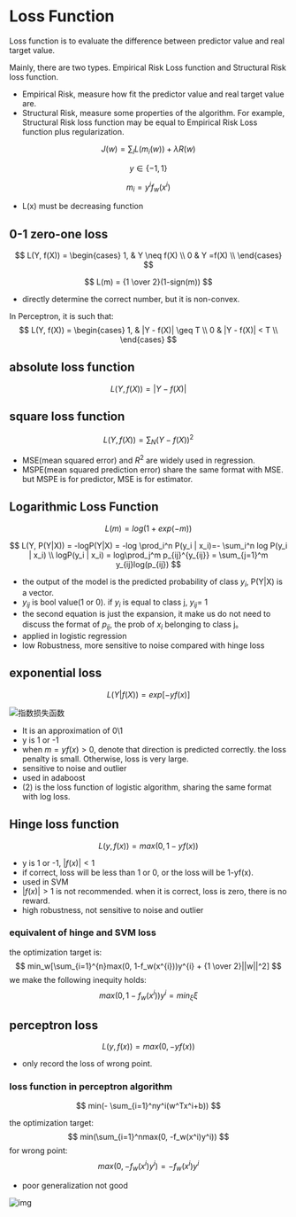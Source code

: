 # Loss Function

Loss function is to evaluate the difference between predictor value and real target value.

Mainly, there are two types. Empirical Risk Loss function and Structural Risk loss function.

- Empirical Risk, measure how fit the predictor value and real target value are.
- Structural Risk,  measure some properties of the algorithm. For example, Structural Risk loss function may be equal to Empirical Risk Loss function plus regularization.

$$
J(w) = \sum_iL(m_i(w))+\lambda R(w)
$$

$$
y \in \{-1, 1\}
$$

$$
m_i = y^if_w(x^i)
$$

- L(x) must be decreasing function

## 0-1 zero-one loss

$$
L(Y, f(X)) = 
\begin{cases}
1, & Y \neq f(X) \\
0  & Y =f(X) \\
\end{cases}
$$

$$
L(m) = {1 \over 2}(1-sign(m))
$$



- directly determine the correct number, but it is non-convex.

In Perceptron,  it is such that:
$$
L(Y, f(X)) = 
\begin{cases}
1, & |Y - f(X)| \geq T \\
0  & |Y - f(X)| < T \\
\end{cases}
$$

## absolute loss function

$$
L(Y, f(X)) = |Y - f(X)|
$$

## square loss function

$$
L(Y, f(X)) = \sum_N(Y - f(X))^2
$$

- MSE(mean squared error) and $R^2$ are widely used in regression.
- MSPE(mean squared prediction error) share the same format with MSE. but MSPE is for predictor, MSE is for estimator. 



## Logarithmic Loss Function

$$
L(m) = log(1+exp(-m))
$$

$$
L(Y, P(Y|X)) = -logP(Y|X) = -log \prod_i^n P(y_i | x_i)=- \sum_i^n log P(y_i | x_i) \\
logP(y_i | x_i) = log\prod_j^m p_{ij}^{y_{ij}} = \sum_{j=1}^m y_{ij}log(p_{ij})
$$

- the output of the model is the predicted probability of  class $y_i$, P(Y|X) is a vector.
- $y_{ij}$ is bool value(1 or 0). if $y_i$ is equal to class j, $y_{ij}$= 1
- the second equation is just the expansion, it make us do not need to discuss the format of $p_{ij}$, the prob of $x_i$ belonging to class j。
- applied in logistic regression
- low Robustness, more sensitive to noise compared with hinge loss

## exponential loss

$$
L(Y|f(X)) = exp[-yf(x)]
$$

![指数损失函数](https://cdn.jsdelivr.net/gh/Simmons-Wang/IMG/C:%5CUsers%5CKing%5CPictures%5Cnotebookimgexponentialloss.png)

- It is an approximation of 0\1
- y is 1 or -1
- when $m = yf(x) >0$, denote that direction is predicted correctly. the loss penalty is small. Otherwise, loss is very large.
- sensitive to noise and outlier
- used in adaboost
- (2) is the loss function of logistic algorithm, sharing the same format with log loss.

## Hinge loss function

$$
L(y, f(x)) = max(0, 1-yf(x))
$$

- y is 1 or -1, $|f(x)| < 1$
- if correct, loss will be less than 1 or 0, or the loss will be 1-yf(x). 
- used in SVM
- $|f(x)| > 1$ is not recommended. when it is correct, loss is zero, there is no reward.
- high robustness, not sensitive to noise and outlier

### equivalent of hinge and SVM loss

the optimization target is:
$$
min_w[\sum_{i=1}^{n}max(0, 1-f_w(x^{i}))y^{i} + {1 \over 2}||w||^2]
$$
 we make the following inequity holds:
$$
max(0, 1-f_w(x^{i}))y^{i} = min_{\xi} \xi
$$


## perceptron loss

$$
L(y, f(x)) = max(0, -yf(x))
$$

- only record the loss of wrong point.

### loss function in perceptron algorithm

$$
min(- \sum_{i=1}^ny^i(w^Tx^i+b))
$$

the optimization target:
$$
min(\sum_{i=1}^nmax(0, -f_w(x^i)y^i))
$$
for wrong point:
$$
max(0, -f_w(x^i)y^i)  = -f_w(x^i)y^i
$$

- poor generalization not good

![img](https://cdn.jsdelivr.net/gh/Simmons-Wang/IMG/C:%5CUsers%5CKing%5CPictures%5Cnotebookimge9ef60e8f6aa41ed1c89e34ff4d8d7d2.png)

